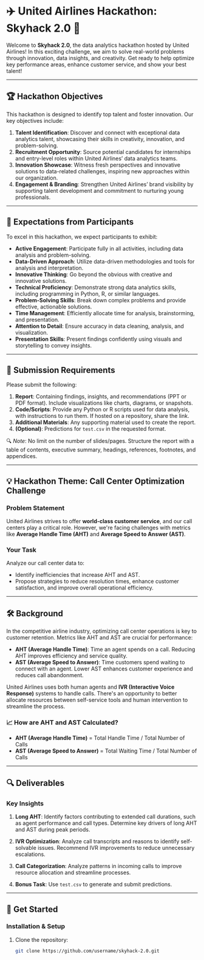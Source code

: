 # ✈️ **United Airlines Hackathon: Skyhack 2.0** 🛫

Welcome to **Skyhack 2.0**, the data analytics hackathon hosted by United Airlines! In this exciting challenge, we aim to solve real-world problems through innovation, data insights, and creativity. Get ready to help optimize key performance areas, enhance customer service, and show your best talent!

---

## 🏆 **Hackathon Objectives**
This hackathon is designed to identify top talent and foster innovation. Our key objectives include:

1. **Talent Identification**: Discover and connect with exceptional data analytics talent, showcasing their skills in creativity, innovation, and problem-solving.
2. **Recruitment Opportunity**: Source potential candidates for internships and entry-level roles within United Airlines’ data analytics teams.
3. **Innovation Showcase**: Witness fresh perspectives and innovative solutions to data-related challenges, inspiring new approaches within our organization.
4. **Engagement & Branding**: Strengthen United Airlines’ brand visibility by supporting talent development and commitment to nurturing young professionals.

---

## 🎯 **Expectations from Participants**
To excel in this hackathon, we expect participants to exhibit:

- **Active Engagement**: Participate fully in all activities, including data analysis and problem-solving.
- **Data-Driven Approach**: Utilize data-driven methodologies and tools for analysis and interpretation.
- **Innovative Thinking**: Go beyond the obvious with creative and innovative solutions.
- **Technical Proficiency**: Demonstrate strong data analytics skills, including programming in Python, R, or similar languages.
- **Problem-Solving Skills**: Break down complex problems and provide effective, actionable solutions.
- **Time Management**: Efficiently allocate time for analysis, brainstorming, and presentation.
- **Attention to Detail**: Ensure accuracy in data cleaning, analysis, and visualization.
- **Presentation Skills**: Present findings confidently using visuals and storytelling to convey insights.

---

## 📄 **Submission Requirements**
Please submit the following:

1. **Report**: Containing findings, insights, and recommendations (PPT or PDF format). Include visualizations like charts, diagrams, or snapshots.
2. **Code/Scripts**: Provide any Python or R scripts used for data analysis, with instructions to run them. If hosted on a repository, share the link.
3. **Additional Materials**: Any supporting material used to create the report.
4. **(Optional)**: Predictions for `test.csv` in the requested format.

🔍 *Note*: No limit on the number of slides/pages. Structure the report with a table of contents, executive summary, headings, references, footnotes, and appendices.

---

## 💡 **Hackathon Theme: Call Center Optimization Challenge**
### **Problem Statement**

United Airlines strives to offer **world-class customer service**, and our call centers play a critical role. However, we're facing challenges with metrics like **Average Handle Time (AHT)** and **Average Speed to Answer (AST)**.

### **Your Task**
Analyze our call center data to:
- Identify inefficiencies that increase AHT and AST.
- Propose strategies to reduce resolution times, enhance customer satisfaction, and improve overall operational efficiency.

---

## 🛠 **Background**
In the competitive airline industry, optimizing call center operations is key to customer retention. Metrics like AHT and AST are crucial for performance:

- **AHT (Average Handle Time)**: Time an agent spends on a call. Reducing AHT improves efficiency and service quality.
- **AST (Average Speed to Answer)**: Time customers spend waiting to connect with an agent. Lower AST enhances customer experience and reduces call abandonment.

United Airlines uses both human agents and **IVR (Interactive Voice Response)** systems to handle calls. There's an opportunity to better allocate resources between self-service tools and human intervention to streamline the process.

### 📈 **How are AHT and AST Calculated?**
- **AHT (Average Handle Time)** = Total Handle Time / Total Number of Calls
- **AST (Average Speed to Answer)** = Total Waiting Time / Total Number of Calls

---

## 🔍 **Deliverables**
### **Key Insights**
1. **Long AHT**: Identify factors contributing to extended call durations, such as agent performance and call types. Determine key drivers of long AHT and AST during peak periods.
   
2. **IVR Optimization**: Analyze call transcripts and reasons to identify self-solvable issues. Recommend IVR improvements to reduce unnecessary escalations.

3. **Call Categorization**: Analyze patterns in incoming calls to improve resource allocation and streamline processes.

4. **Bonus Task**: Use `test.csv` to generate and submit predictions.

---

## 🚀 **Get Started**
### **Installation & Setup**
1. Clone the repository:
   ```bash
   git clone https://github.com/username/skyhack-2.0.git

